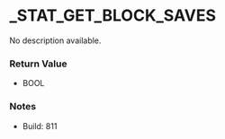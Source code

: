 # _STAT_GET_BLOCK_SAVES

No description available.

### Return Value
* BOOL

### Notes
* Build: 811

